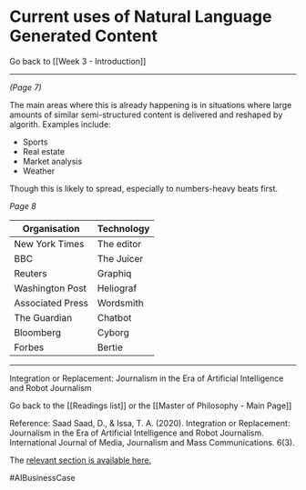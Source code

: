 # Current uses of Natural Language Generated Content

Go back to [[Week 3 - Introduction]]

---

*(Page 7)*

The main areas where this is already happening is in situations where large amounts of similar semi-structured content is delivered and reshaped by algorith. Examples include:

- Sports
- Real estate
- Market analysis
- Weather

Though this is likely to spread, especially to numbers-heavy beats first.

*Page 8*

| Organisation | Technology |
|------             | -------         |
| New York Times | The editor |
| BBC | The Juicer |
| Reuters | Graphiq |
| Washington Post | Heliograf |
| Associated Press | Wordsmith |
| The Guardian | Chatbot |
| Bloomberg | Cyborg |
| Forbes | Bertie |

---

Integration or Replacement: Journalism in the Era of Artificial Intelligence and Robot Journalism

Go back to the [[Readings list]] or the [[Master of Philosophy - Main Page]]

Reference: Saad Saad, D., & Issa, T. A. (2020). Integration or Replacement: Journalism in the Era of Artificial Intelligence and Robot Journalism. International Journal of Media, Journalism and Mass Communications. 6(3).

The [relevant section is available here.](https://www.researchgate.net/profile/Saad_Saad13/publication/343263293_International_Journal_of_Media_Journalism_and_Mass_Communications_IJMJMC_Page_1_Integration_or_Replacement_Journalism_in_the_Era_of_Artificial_Intelligence_and_Robot_Journalism/links/5f203ecd92851cd5fa4e48e1/International-Journal-of-Media-Journalism-and-Mass-Communications-IJMJMC-Page-1-Integration-or-Replacement-Journalism-in-the-Era-of-Artificial-Intelligence-and-Robot-Journalism.pdf)

#AIBusinessCase 